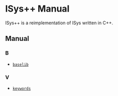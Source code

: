 # ISys++ Manual

ISys++ is a reimplementation of ISys written in C++.

## Manual

### B

- [`baselib`](./manual/1.0.0/baselib.md)

### V

- [`keywords`](./manual/1.0.0/keywords.md)